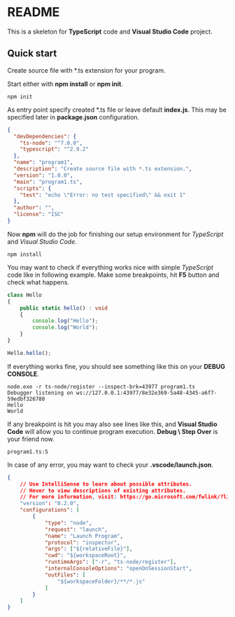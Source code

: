 README
======

This is a skeleton for **TypeScript** code and **Visual Studio Code** project.

Quick start
-----------

Create source file with *.ts extension for your program.

Start either with **npm install** or **npm init**.

```
npm init
```

As entry point specify created *.ts file or leave default **index.js**. This may be specified later in **package.json** configuration.

```json
{
  "devDependencies": {
    "ts-node": "^7.0.0",
    "typescript": "^2.9.2"
  },
  "name": "program1",
  "description": "Create source file with *.ts extension.",
  "version": "1.0.0",
  "main": "program1.ts",
  "scripts": {
    "test": "echo \"Error: no test specified\" && exit 1"
  },
  "author": "",
  "license": "ISC"
}
```

Now **npm** will do the job for finishing our setup environment for *TypeScript* and *Visual Studio Code*.

```
npm install
```

You may want to check if everything works nice with simple *TypeScript* code like in following example. Make some breakpoints, hit **F5** button and check what happens.

```ts
class Hello
{
    public static hello() : void
    {
        console.log("Hello");
        console.log("World");        
    }
}

Hello.hello();
```

If everything works fine, you should see something like this on your **DEBUG CONSOLE**.

```
node.exe -r ts-node/register --inspect-brk=43977 program1.ts 
Debugger listening on ws://127.0.0.1:43977/8e32e369-5a48-4345-a6f7-59edbf326780
Hello
World
```

If any breakpoint is hit you may also see lines like this, and **Visual Studio Code** will allow you to continue program execution. **Debug \ Step Over** is your friend now.

```
program1.ts:5
```

In case of any error, you may want to check your **.vscode/launch.json**.

```json
{
    // Use IntelliSense to learn about possible attributes.
    // Hover to view descriptions of existing attributes.
    // For more information, visit: https://go.microsoft.com/fwlink/?linkid=830387
    "version": "0.2.0",
    "configurations": [
        {
            "type": "node",
            "request": "launch",
            "name": "Launch Program",
            "protocol": "inspector",
            "args": ["${relativeFile}"],
            "cwd": "${workspaceRoot}",
            "runtimeArgs": ["-r", "ts-node/register"],
            "internalConsoleOptions": "openOnSessionStart",
            "outFiles": [
                "${workspaceFolder}/**/*.js"
            ]
        }
    ]
}
```
